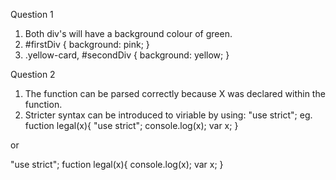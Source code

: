 Question 1

1. Both div's will have a background colour of green.
2.    #firstDiv {
        background: pink;
    }
3.   .yellow-card, #secondDiv {
        background: yellow;
    }



Question 2

1. The function can be parsed correctly  because X was declared within the function.
2. Stricter syntax can be introduced to viriable by using: "use strict"; eg.
fuction legal(x){
  "use strict";
  console.log(x);
  var x;
}

or 

"use strict";
fuction legal(x){
  console.log(x);
  var x;
}
